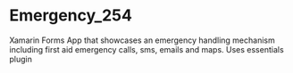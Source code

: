 # Emergency_254
Xamarin Forms App that showcases an emergency handling mechanism including first aid emergency calls, sms, emails and maps. Uses essentials plugin
